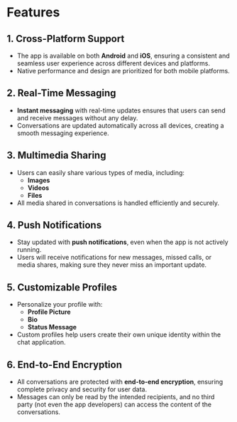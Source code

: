 # Features

## 1. Cross-Platform Support
- The app is available on both **Android** and **iOS**, ensuring a consistent and seamless user experience across different devices and platforms.
- Native performance and design are prioritized for both mobile platforms.

## 2. Real-Time Messaging
- **Instant messaging** with real-time updates ensures that users can send and receive messages without any delay.
- Conversations are updated automatically across all devices, creating a smooth messaging experience.

## 3. Multimedia Sharing
- Users can easily share various types of media, including:
    - **Images**
    - **Videos**
    - **Files**
- All media shared in conversations is handled efficiently and securely.

## 4. Push Notifications
- Stay updated with **push notifications**, even when the app is not actively running.
- Users will receive notifications for new messages, missed calls, or media shares, making sure they never miss an important update.

## 5. Customizable Profiles
- Personalize your profile with:
    - **Profile Picture**
    - **Bio**
    - **Status Message**
- Custom profiles help users create their own unique identity within the chat application.

## 6. End-to-End Encryption
- All conversations are protected with **end-to-end encryption**, ensuring complete privacy and security for user data.
- Messages can only be read by the intended recipients, and no third party (not even the app developers) can access the content of the conversations.
